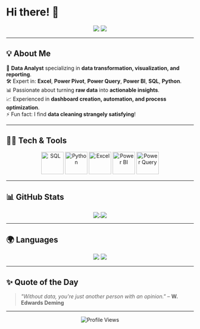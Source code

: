 # Hi there! 👋  

<p align="center">
<a href="https://www.linkedin.com/in/amr-sakr-433a8a164" target="_blank"><img src="https://img.shields.io/badge/LinkedIn-%230077B5.svg?style=for-the-badge&logo=linkedin&logoColor=white"/></a>  
<a href="mailto:amrsakrking@gmail.com"><img src="https://img.shields.io/badge/Email-D14836?style=for-the-badge&logo=gmail&logoColor=white"/></a>
</p>

---

## 💡 About Me  
💼 **Data Analyst** specializing in **data transformation, visualization, and reporting**.  
🛠 Expert in: **Excel**, **Power Pivot**, **Power Query**, **Power BI**, **SQL**, **Python**.  
📊 Passionate about turning **raw data** into **actionable insights**.  
📈 Experienced in **dashboard creation, automation, and process optimization**.  
⚡ Fun fact: I find **data cleaning strangely satisfying**!  

---

## 🧑‍💻 Tech & Tools  

<p align="center">
<img src="https://cdn.jsdelivr.net/gh/devicons/devicon/icons/microsoftsqlserver/microsoftsqlserver-plain.svg" alt="SQL" width="60" height="60"/>
<img src="https://cdn.jsdelivr.net/gh/devicons/devicon/icons/python/python-original.svg" alt="Python" width="60" height="60"/>
<img src="https://img.icons8.com/color/48/000000/microsoft-excel-2019.png" alt="Excel" width="60" height="60"/>
<img src="https://img.icons8.com/color/48/000000/power-bi.png" alt="Power BI" width="60" height="60"/>
<img src="https://img.icons8.com/fluency/48/000000/data-configuration.png" alt="Power Query" width="60" height="60"/>
</p>

---

## 📊 GitHub Stats

<p align="center">
  <a href="https://github.com/anuraghazra/github-readme-stats">
    <img align="center" src="https://github-readme-stats.vercel.app/api?username=amrsakr93&show_icons=true&theme=radical&count_private=true&include_all_commits=true" />
  </a>
  <a href="https://github.com/denvercoder1/github-readme-streak-stats">
    <img align="center" src="https://streak-stats.demolab.com/?user=amrsakr93&theme=radical" />
  </a>
</p>

---

## 🌍 Languages  

<p align="center">
<img src="https://img.shields.io/badge/English-🇺🇸-blue?style=for-the-badge&labelColor=2E3440&color=5E81AC"/>
<img src="https://img.shields.io/badge/Arabic-🇪🇬-green?style=for-the-badge&labelColor=2E3440&color=A3BE8C"/>
</p>

---

## ✨ Quote of the Day  
> *"Without data, you're just another person with an opinion."* – **W. Edwards Deming**

---

<p align="center">
  <img src="https://komarev.com/ghpvc/?username=amrsakr93&color=blueviolet&style=flat&label=Profile+Views" alt="Profile Views"/>
</p>
